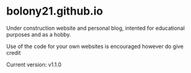# bolony21.github.io
Under construction website and personal blog, intented for educational purposes and as a hobby. 

Use of the code for your own websites is encouraged however do give credit


Current version: v1.1.0
